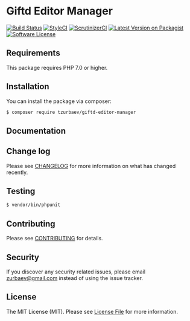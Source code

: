 # Giftd Editor Manager

[![Build Status][ico-travis]][link-travis]
[![StyleCI][ico-styleci]][link-styleci]
[![ScrutinizerCI][ico-scrutinizer]][link-scrutinizer]
[![Latest Version on Packagist][ico-version]][link-packagist]
[![Software License][ico-license]](LICENSE.md)

## Requirements
This package requires PHP 7.0 or higher.

## Installation

You can install the package via composer:

``` bash
$ composer require tzurbaev/giftd-editor-manager
```

## Documentation

## Change log

Please see [CHANGELOG](CHANGELOG.md) for more information on what has changed recently.

## Testing

``` bash
$ vendor/bin/phpunit
```

## Contributing

Please see [CONTRIBUTING](CONTRIBUTING.md) for details.

## Security

If you discover any security related issues, please email zurbaev@gmail.com instead of using the issue tracker.

## License

The MIT License (MIT). Please see [License File](LICENSE.md) for more information.

[ico-version]: https://poser.pugx.org/tzurbaev/giftd-editor-manager/version?format=flat
[ico-license]: https://poser.pugx.org/tzurbaev/giftd-editor-manager/license?format=flat
[ico-travis]: https://api.travis-ci.org/tzurbaev/giftd-editor-manager.svg?branch=master
[ico-styleci]: https://styleci.io/repos/91683348/shield?branch=master&style=flat
[ico-scrutinizer]: https://scrutinizer-ci.com/g/tzurbaev/giftd-editor-manager/badges/quality-score.png?b=master

[link-packagist]: https://packagist.org/packages/tzurbaev/giftd-editor-manager
[link-travis]: https://travis-ci.org/tzurbaev/giftd-editor-manager
[link-styleci]: https://styleci.io/repos/91683348
[link-scrutinizer]: https://scrutinizer-ci.com/g/tzurbaev/giftd-editor-manager/
[link-author]: https://github.com/tzurbaev
